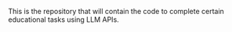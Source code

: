 This is the repository that will contain the code to complete certain educational tasks using LLM APIs.
